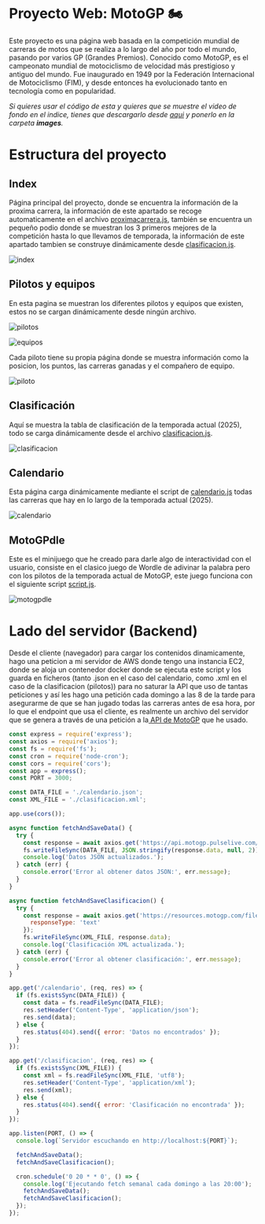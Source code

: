 # __Proyecto Web: MotoGP 🏍️__
Este proyecto es una página web basada en la competición mundial de carreras de motos que se realiza a lo largo del año por todo el mundo, pasando por varios GP (Grandes Premios). Conocido como MotoGP, es el campeonato mundial de motociclismo de velocidad más prestigioso y antiguo del mundo. Fue inaugurado en 1949 por la Federación Internacional de Motociclismo (FIM), y desde entonces ha evolucionado tanto en tecnología como en popularidad.

*Si quieres usar el código de esta y quieres que se muestre el video de fondo en el indice, tienes que descargarlo desde [aqui](https://google.com) y ponerlo en la carpeta __images__.*

# __Estructura del proyecto__
## __Index__
Página principal del proyecto, donde se encuentra la información de la proxima carrera, la información de este apartado se recoge automaticamente en el archivo [proximacarrera.js](public/proximacarrera.js), también se encuentra un pequeño podio donde se muestran los 3 primeros mejores de la competición hasta lo que llevamos de temporada, la información de este apartado tambien se construye dinámicamente desde [clasificacion.js](public/clasificacion.js).

![index](https://i.imgur.com/EPt33MH.png)

## __Pilotos y equipos__
En esta pagina se muestran los diferentes pilotos y equipos que existen, estos no se cargan dinámicamente desde ningún archivo.

![pilotos](https://i.imgur.com/ca1Djli.png)

![equipos](https://i.imgur.com/qftND1o.png)

Cada piloto tiene su propia página donde se muestra información como la posicion, los puntos, las carreras ganadas y el compañero de equipo.

![piloto](https://i.imgur.com/bVvKmQ1.png)

## __Clasificación__
Aquí se muestra la tabla de clasificación de la temporada actual (2025), todo se carga dinámicamente desde el archivo [clasificacion.js](public/content/clasificacion/clasificacion.js).

![clasificacion](https://i.imgur.com/bVhaqm1.png)

## __Calendario__
Esta página carga dinámicamente mediante el script de [calendario.js](public/content/calendario/calendario.js) todas las carreras que hay en lo largo de la temporada actual (2025).

![calendario](https://i.imgur.com/mW8Jwef.png)

## __MotoGPdle__
Este es el minijuego que he creado para darle algo de interactividad con el usuario, consiste en el clasico juego de Wordle de adivinar la palabra pero con los pilotos de la temporada actual de MotoGP, este juego funciona con el siguiente script [script.js](public/content/motogpdle/script.js).

![motogpdle](https://i.imgur.com/P1esu9y.png)

# __Lado del servidor (Backend)__
Desde el cliente (navegador) para cargar los contenidos dinamicamente, hago una peticion a mi servidor de AWS donde tengo una instancia EC2, donde se aloja un contenedor docker donde se ejecuta este script y los guarda en ficheros (tanto .json en el caso del calendario, como .xml en el caso de la clasificacion (pilotos)) para no saturar la API que uso de tantas peticiones y así les hago una petición cada domingo a las 8 de la tarde para asegurarme de que se han jugado todas las carreras antes de esa hora, por lo que el endpoint que usa el cliente, es realmente un archivo del servidor que se genera a través de una petición a la[ API de MotoGP](https://github.com/micheleberardi/racingmike_motogp_import) que he usado.

```javascript
const express = require('express');
const axios = require('axios');
const fs = require('fs');
const cron = require('node-cron');
const cors = require('cors');
const app = express();
const PORT = 3000;

const DATA_FILE = './calendario.json';
const XML_FILE = './clasificacion.xml';

app.use(cors());

async function fetchAndSaveData() {
  try {
    const response = await axios.get('https://api.motogp.pulselive.com/motogp/v1/results/events?seasonUuid=ae6c6f0d-c652-44f8-94aa-420fc5b3dab4');
    fs.writeFileSync(DATA_FILE, JSON.stringify(response.data, null, 2));
    console.log('Datos JSON actualizados.');
  } catch (err) {
    console.error('Error al obtener datos JSON:', err.message);
  }
}

async function fetchAndSaveClasificacion() {
  try {
    const response = await axios.get('https://resources.motogp.com/files/results/2025/FRA/MotoGP/RAC/worldstanding.XML', {
      responseType: 'text'
    });
    fs.writeFileSync(XML_FILE, response.data);
    console.log('Clasificación XML actualizada.');
  } catch (err) {
    console.error('Error al obtener clasificación:', err.message);
  }
}

app.get('/calendario', (req, res) => {
  if (fs.existsSync(DATA_FILE)) {
    const data = fs.readFileSync(DATA_FILE);
    res.setHeader('Content-Type', 'application/json');
    res.send(data);
  } else {
    res.status(404).send({ error: 'Datos no encontrados' });
  }
});

app.get('/clasificacion', (req, res) => {
  if (fs.existsSync(XML_FILE)) {
    const xml = fs.readFileSync(XML_FILE, 'utf8');
    res.setHeader('Content-Type', 'application/xml');
    res.send(xml);
  } else {
    res.status(404).send({ error: 'Clasificación no encontrada' });
  }
});

app.listen(PORT, () => {
  console.log(`Servidor escuchando en http://localhost:${PORT}`);

  fetchAndSaveData();
  fetchAndSaveClasificacion();

  cron.schedule('0 20 * * 0', () => {
    console.log('Ejecutando fetch semanal cada domingo a las 20:00');
    fetchAndSaveData();
    fetchAndSaveClasificacion();
  });
});
```
